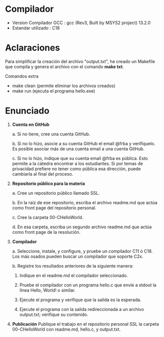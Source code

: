# Compilador
- Version Compilador GCC : gcc (Rev3, Built by MSYS2 project) 13.2.0
- Estandar utilizado : C18

# Aclaraciones
Para simplificar la creación del archivo "output.txt", he creado un Makefile que compila y genera el archivo con el comando **make txt**.

Comandos extra
- make clean (permite eliminar los archivos creados)
- make run (ejecuta el programa hello.exe)

# Enunciado
1. **Cuenta en GitHub**
    
    a. Si no tiene, cree una cuenta GitHub.
    
    b. Si no lo hizo, asocie a su cuenta GitHub el email @frba y verifíquelo. Es posible asociar más de una cuenta email a una cuenta GitHub.
    
    c. Si no lo hizo, indique que su cuenta email @frba es pública. Esto permite a la cátedra encontrar a los estudiantes. Si por temas de privacidad prefiere no tener como pública esa dirección, puede cambiarla al final del proceso.
    
2. **Repositorio público para la materia**
    
    a. Cree un repositorio público llamado SSL.
    
    b. En la raíz de ese repositorio, escriba el archivo readme.md que actúa como front page del repositorio personal.
    
    c. Cree la carpeta 00-CHelloWorld.
    
    d. En esa carpeta, escriba un segundo archivo readme.md que actúa como front page de la resolución.
    
3. **Compilador**
    
    a. Seleccione, instale, y configure, y pruebe un compilador C11 ó C18. Los más osados pueden buscar un compilador que soporte C2x.
    
    b. Registre los resultados anteriores de la siguiente manera:
        
    1. Indique en el readme.md el compilador seleccionado.
        
    2. Pruebe el compilador con un programa hello.c que envíe a stdout la línea Hello, World! o similar.
        
    3. Ejecute el programa y verifique que la salida es la esperada.
        
    4. Ejecute el programa con la salida redireccionada a un archivo output.txt; verifique su contenido.
            
4. **Publicación**
    Publique el trabajo en el repositorio personal SSL la carpeta 00-CHelloWorld con readme.md, hello.c, y output.txt.



